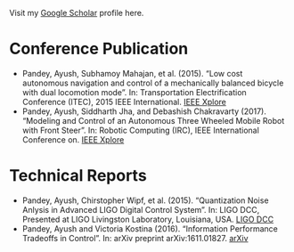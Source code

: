Visit my [Google Scholar](https://scholar.google.com/citations?user=dl98f5UAAAAJ&hl=en) profile here.

# Conference Publication
* Pandey, Ayush, Subhamoy Mahajan, et al. (2015). “Low cost autonomous navigation and control of a mechanically balanced bicycle with dual locomotion mode”. In: Transportation Electrification Conference (ITEC), 2015 IEEE International. [IEEE Xplore](http://ieeexplore.ieee.org/document/7386938/)
* Pandey, Ayush, Siddharth Jha, and Debashish Chakravarty (2017). “Modeling and Control of an Autonomous Three Wheeled Mobile Robot with Front Steer”. In: Robotic Computing (IRC), IEEE International Conference on. [IEEE Xplore](http://ieeexplore.ieee.org/document/7926529/)   
# Technical Reports
* Pandey, Ayush, Chirstopher Wipf, et al. (2015). “Quantization Noise Anlysis in Advanced LIGO Digital Control System”. In: LIGO DCC, Presented at LIGO Livingston Laboratory, Louisiana, USA. [LIGO DCC](https://dcc.ligo.org/LIGO-T1500351/public)
* Pandey, Ayush and Victoria Kostina (2016). “Information Performance Tradeoffs in Control”. In: arXiv preprint arXiv:1611.01827. [arXiv](https://arxiv.org/abs/1611.01827)

